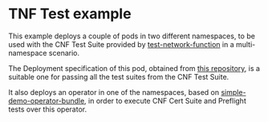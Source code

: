 # TNF Test example

This example deploys a couple of pods in two different namespaces, to be used with the CNF Test Suite provided by [test-network-function](https://github.com/test-network-function/cnf-certification-test) in a multi-namespace scenario.

The Deployment specification of this pod, obtained from [this repository](https://github.com/test-network-function/cnf-certification-test-partner), is a suitable one for passing all the test suites from the CNF Test Suite.

It also deploys an operator in one of the namespaces, based on [simple-demo-operator-bundle](https://quay.io/repository/opdev/simple-demo-operator-bundle), in order to execute CNF Cert Suite and Preflight tests over this operator.
